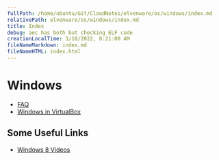 ```yaml
---
fullPath: /home/ubuntu/Git/CloudNotes/elvenware/os/windows/index.md
relativePath: elvenware/os/windows/index.md
title: Index
debug: aec has both but checking ELF code
creationLocalTime: 3/18/2022, 8:21:00 AM
fileNameMarkdown: index.md
fileNameHTML: index.html
---
```


<!-- toc -->
<!-- tocstop -->

Windows
=======

-   [FAQ](WindowsFaq.html)
-   [Windows in VirtualBox](VirtualMachines.html)

Some Useful Links
-----------------

- [Windows 8 Videos](http://examples.oreilly.com/9780735663817-files/storage.html)
